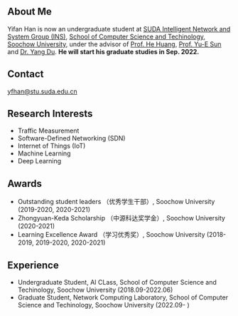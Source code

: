 ## About Me

Yifan Han is now an undergraduate student at [SUDA Intelligent Network and System Group (INS)](http://home.ustc.edu.cn/~huang83/), [School of Computer Science and Techinology, Soochow University](http://scst.suda.edu.cn/main.htm), under the advisor of [Prof. He Huang](http://home.ustc.edu.cn/~huang83/), [Prof. Yu-E Sun](http://web.suda.edu.cn/sunye12/) and [Dr. Yang Du](http://web.suda.edu.cn/dy/). **He will start his graduate studies in Sep. 2022.** 

## Contact

yfhan@stu.suda.edu.cn

## Research Interests

- Traffic Measurement
- Software-Defined Networking (SDN)
- Internet of Things (IoT)
- Machine Learning
- Deep Learning

## Awards

- Outstanding student leaders （优秀学生干部）, Soochow University (2019-2020, 2020-2021)
- Zhongyuan-Keda Scholarship （中源科达奖学金）, Soochow University (2020-2021)
- Learning Excellence Award （学习优秀奖）, Soochow University (2018-2019, 2019-2020, 2020-2021)

## Experience

- Undergraduate Student, AI CLass, School of Computer Science and Techinology, Soochow University (2018.09-2022.06)
- Graduate Student, Network Computing Laboratory, School of Computer Science and Techinology, Soochow University (2022.09- )
